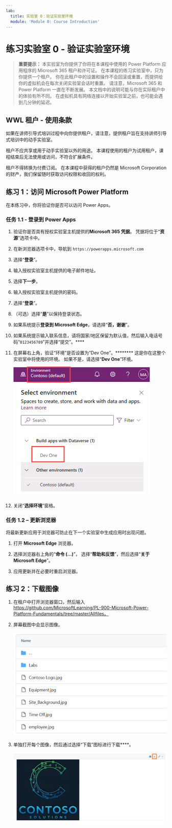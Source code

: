 ```yaml
---
lab:
  title: 实验室 0：验证实验室环境
  module: 'Module 0: Course Introduction'
---
```


# 练习实验室 0 - 验证实验室环境

> **重要提示：** 本实验室为你提供了你将在本课程中使用的 Power Platform 应用程序的 Microsoft 365 租户和许可证。 在本课程的练习实验室中，只为你提供一个租户。 你在此租户中的设置和操作不会回滚或重置，而提供给你的虚拟机会在每次关闭实验室会话时重置。 请注意，Microsoft 365 和 Power Platform 一直在不断发展。 本文档中的说明可能与你在实际租户中的体验有所不同。 在虚拟机具有网络连接以开始实验室之前，也可能会遇到几分钟的延迟。

## WWL 租户 - 使用条款

如果在讲师引导式培训过程中向你提供租户，请注意，提供租户旨在支持讲师引导式培训中的动手实验室。

租户不应共享或用于动手实验室以外的用途。 本课程使用的租户为试用租户，课程结束后无法使用或访问，不符合扩展条件。

租户不得转换为付费订阅。 在本课程中获得的租户仍然是 Microsoft Corporation 的财产，我们保留随时获取访问权限和收回的权利。

## 练习 1：访问 Microsoft Power Platform

在本练习中，你将验证你是否可以访问 Power Apps。

### 任务 1.1 - 登录到 Power Apps

1. 验证你是否具有授权实验室主机提供的**Microsoft 365 凭据**。 凭据将位于“**资源**”选项卡中。

1. 在新浏览器选项卡中，导航到 `https://powerapps.microsoft.com`

1. 选择“**登录**”。

1. 输入授权实验室主机提供的电子邮件地址。

1. 选择**下一步**。

1. 输入授权实验室主机提供的密码。

1. 选择“**登录**”。

1. （可选）选择“**是**”以保持登录状态。

1. 如果系统提示**登录到 Microsoft Edge**，请选择“**否，谢谢**”。

1. 如果系统提示输入联系信息，请将国家/地区保留为默认值，然后输入电话号码“`0123456789`”并选择“提交”。****

1. 在屏幕右上角，验证“环境”是否设置为“Dev One”。******** 这是你在这整个实验室中将使用的环境。 如果不是，请选择“**Dev One**”环境。

    ![环境选择器。](media/select-dev-one-environment.png)

1. 关闭“**选择环境**”窗格。

### 任务 1.2 – 更新浏览器

将最新更新应用于浏览器可防止在下一个实验室中生成应用时出现问题。

1. 打开 **Microsoft Edge** 浏览器。

1. 选择浏览器右上角的“**命令 (...)**”， 选择“**帮助和反馈**”，然后选择“**关于 Microsoft Edge**”。

1. 应用更新并在必要时重启浏览器。

## 练习 2：下载图像

1. 在租户中打开浏览器窗口，然后输入 https://github.com/MicrosoftLearning/PL-900-Microsoft-Power-Platform-Fundamentals/tree/master/Allfiles。
1. 屏幕截图中会显示图像。

    ![映像文件。](media/images.png)

1. 单独打开每个图像，然后通过选择“下载”图标进行下载****。

    ![图像下载按钮。](media/download-image.png)
